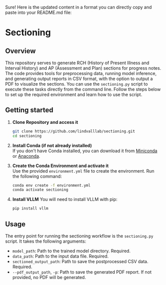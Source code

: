 Sure! Here is the updated content in a format you can directly copy and paste into your README.md file:

# Sectioning

## Overview
This repository serves to generate RCH (History of Present Illness and Interval History) and AP (Assessment and Plan) sections for progress notes. The code provides tools for preprocessing data, running model inference, and generating output reports in CSV format, with the option to output a PDF to visualize the sections. You can use the `sectioning.py` script to execute these tasks directly from the command line. Follow the steps below to set up the required environment and learn how to use the script.

## Getting started

1. **Clone Repository and access it**
   ```bash
   git clone https://github.com/lindvalllab/sectioning.git
   cd sectioning

2. **Install Conda (if not already installed)**  
   If you don't have Conda installed, you can download it from [Miniconda](https://docs.conda.io/en/latest/miniconda.html) or [Anaconda](https://www.anaconda.com/).

3. **Create the Conda Environment and activate it**  
   Use the provided `environment.yml` file to create the environment. Run the following command:
   ```bash
   conda env create -f environment.yml
   conda activate sectioning

4. **Install VLLM**
   You will need to install VLLM with pip:
   ```bash
   pip install vllm

## Usage

The entry point for running the sectioning workflow is the `sectioning.py` script. It takes the following arguments:

* `model_path`: Path to the trained model directory. Required.
* `data_path`: Path to the input data file. Required.
* `sectioned_output_path`: Path to save the postprocessed CSV data. Required.
* `--pdf_output_path`, `-p`: Path to save the generated PDF report. If not provided, no PDF will be generated.
